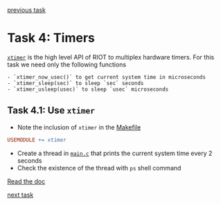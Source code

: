 [previous task](../task-03)

# Task 4: Timers
[`xtimer`](https://doc.riot-os.org/group__sys__xtimer.html) is the high level API of RIOT to multiplex hardware timers.
For this task we need only the following functions

    - `xtimer_now_usec()` to get current system time in microseconds
    - `xtimer_sleep(sec)` to sleep `sec` seconds
    - `xtimer_usleep(usec)` to sleep `usec` microseconds

## Task 4.1: Use `xtimer`
* Note the inclusion of `xtimer` in the [Makefile](Makefile)
```Makefile
USEMODULE += xtimer
```
* Create a thread in [`main.c`](main.c#L12) that prints the current system time every 2 seconds
* Check the existence of the thread with `ps` shell command

[Read the doc](https://doc.riot-os.org/group__sys__xtimer.html)

[next task](../task-05)
